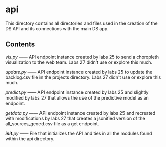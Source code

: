 # api

This directory contains all directories and files used in the creation of the DS API and its connections with the main DS app.

## Contents

*vis.py* —— API endpoint instance created by labs 25 to send a choropleth visualization to the web team. Labs 27 didn't use or explore this much.

*update.py* —— API endpoint instance created by labs 25 to update the backlog.csv file in the projects directory. Labs 27 didn't use or explore this much.

*predict.py* —— API endpoint instance created by labs 25 and slightly modified by labs 27 that allows the use of the predictive model as an endpoint.

*getdata.py* —— API endpoint instance created by labs 25 and recreated with modifications by labs 27 that creates a jsonified version of the all_sources_geoed.csv file as a get endpoint.

*__init__.py* —— File that initializes the API and ties in all the modules found within the api directory.